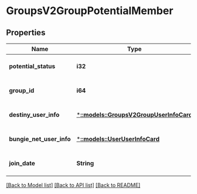 # GroupsV2GroupPotentialMember

## Properties
Name | Type | Description | Notes
------------ | ------------- | ------------- | -------------
**potential_status** | **i32** |  | [optional] [default to null]
**group_id** | **i64** |  | [optional] [default to null]
**destiny_user_info** | [***::models::GroupsV2GroupUserInfoCard**](GroupsV2.GroupUserInfoCard.md) |  | [optional] [default to null]
**bungie_net_user_info** | [***::models::UserUserInfoCard**](User.UserInfoCard.md) |  | [optional] [default to null]
**join_date** | **String** |  | [optional] [default to null]

[[Back to Model list]](../README.md#documentation-for-models) [[Back to API list]](../README.md#documentation-for-api-endpoints) [[Back to README]](../README.md)


